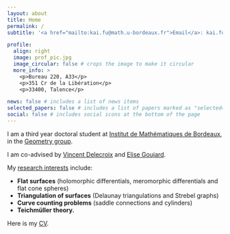 ```yaml
---
layout: about
title: Home
permalink: /
subtitle: '<a href="mailto:kai.fu@math.u-bordeaux.fr">Email</a>: kai.fu (at) math.u-bordeaux.fr'

profile:
  align: right
  image: prof_pic.jpg
  image_circular: false # crops the image to make it circular
  more_info: > 
    <p>Bureau 220, A33</p>
    <p>351 Cr de la Libération</p>
    <p>33400, Talence</p>

news: false # includes a list of news items
selected_papers: false # includes a list of papers marked as "selected={true}"
social: false # includes social icons at the bottom of the page
---
```


I am a third year doctoral student at [Institut de Mathématiques de Bordeaux](https://www.math.u-bordeaux.fr/imb/), in the [Geometry group](https://www.math.u-bordeaux.fr/imb/geometrie).

I am co-advised by [Vincent Delecroix](https://www.labri.fr/perso/vdelecro/) and [Elise Goujard](https://www.math.u-bordeaux.fr/~egoujard/).


My <a href='#' style='color: var(--global-theme-color)'>research interests</a> include:

<ul>
  <li><b>Flat surfaces</b> (holomorphic differentials, meromorphic differentials and flat cone spheres)</li>
  <li><b>Triangulation of surfaces</b> (Delaunay triangulations and Strebel graphs)</li>
  <li><b>Curve counting problems</b> (saddle connections and cylinders)</li>
  <li><b>Teichmüller theory.</b></li>
</ul>

Here is my <a href='./cv/cv.pdf'>CV</a>.
